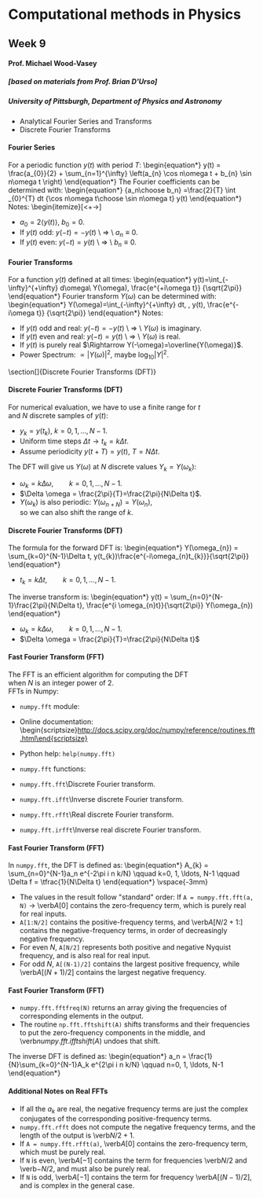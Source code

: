 # Computational methods in Physics
## Week 9
#### Prof. Michael Wood-Vasey
##### [based on materials from Prof. Brian D'Urso]
##### University of Pittsburgh, Department of Physics and Astronomy

* Analytical Fourier Series and Transforms
* Discrete Fourier Transforms

#### Fourier Series
For a periodic function $y(t)$ with period $T$:
\begin{equation*}
y(t) = \frac{a_{0}}{2} + \sum_{n=1}^{\infty} \left(a_{n} \cos
n\omega t + b_{n} \sin n\omega t
\right)
\end{equation*}
The Fourier coefficients can be determined with:
\begin{equation*}
{a_n\choose b_n}  =\frac{2}{T} \int _{0}^{T} dt {\cos n\omega
t\choose \sin n\omega t} y(t)
\end{equation*}
Notes:
\begin{itemize}[<+->]
* $a_{0} = 2 \left\langle y(t)\right\rangle$, $b_{0} = 0$.
* If $y(t)$ odd: $y(-t) = - y(t)$  \ $\Rightarrow$ \ $a_{n} \equiv 0$.
* If $y(t)$ even: $y(-t) = y(t)$ \ $\Rightarrow$ \ $b_{n} \equiv 0$.



#### Fourier Transforms
For a function $y(t)$ defined at all times:
\begin{equation*}
y(t)=\int_{-\infty}^{+\infty} d\omega\ Y(\omega)\, \frac{e^{+i\omega t}} {\sqrt{2\pi}}
\end{equation*}
Fourier transform $Y(\omega)$ can be determined with:
\begin{equation*}
Y(\omega)=\int_{-\infty}^{+\infty} dt\, \, y(t)\, \frac{e^{-i\omega t}} {\sqrt{2\pi}}
\end{equation*}
Notes:

* If $y(t)$ odd and real: $y(-t) = - y(t)$  \ $\Rightarrow$ \ $Y(\omega)$ is imaginary. 
* If $y(t)$ even and real: $y(-t) = y(t)$ \ $\Rightarrow$ \ $Y(\omega)$ is real.
* If $y(t)$ is purely real $\Rightarrow Y(-\omega)=\overline{Y(\omega)}$.
* Power Spectrum: $\propto \left| Y(\omega)\right|^{2}$, maybe $\log_{10}\left|Y\right|^{2}$.




\section[]{Discrete Fourier Transforms (DFT)}

#### Discrete Fourier Transforms (DFT)
For numerical evaluation, we have to use a finite range for $t$   
and $N$ discrete samples of $y(t)$:

* $y_{k} = y(t_{k})$, $k = 0, 1,\ldots, N-1$.
* Uniform time steps $\Delta t \rightarrow t_{k} = k \Delta t$.
* Assume periodicity $y(t+T) = y(t)$, $T=N\Delta t$.

The DFT will give us $Y(\omega)$ at $N$ discrete values $Y_k=Y(\omega_k)$:

* $\omega_k = k \Delta \omega, \qquad k = 0, 1, \ldots , N-1$.
* $\Delta \omega = \frac{2\pi}{T}=\frac{2\pi}{N\Delta t}$.
* $Y(\omega_k)$ is also periodic: $Y(\omega_{n+N})=Y(\omega_{n})$,  
	so we can also shift the range of $k$.



#### Discrete Fourier Transforms (DFT)
The formula for the forward DFT is:
\begin{equation*}
Y(\omega_{n}) = \sum_{k=0}^{N-1}\Delta t\, y(t_{k})\frac{e^{-i\omega_{n}t_{k}}}{\sqrt{2\pi}}
\end{equation*}

* $t_{k} = k \Delta t, \qquad k = 0, 1,\ldots, N-1$.

The inverse transform is:
\begin{equation*}
y(t) = \sum_{n=0}^{N-1}\frac{2\pi}{N\Delta t}\, \frac{e^{i \omega_{n}t}}{\sqrt{2\pi}} Y(\omega_{n})
\end{equation*}

* $\omega_k = k \Delta \omega, \qquad k = 0, 1, \ldots , N-1$.
* $\Delta \omega = \frac{2\pi}{T}=\frac{2\pi}{N\Delta t}$



#### Fast Fourier Transform (FFT)
The FFT is an efficient algorithm for computing the DFT  
when $N$ is an integer power of 2.  
FFTs in Numpy:

* `numpy.fft` module:

* Online documentation:  
\begin{scriptsize}http://docs.scipy.org/doc/numpy/reference/routines.fft.html\end{scriptsize}
* Python help: `help(numpy.fft)`

* `numpy.fft` functions:

* `numpy.fft.fft`\\Discrete Fourier transform.
* `numpy.fft.ifft`\\Inverse discrete Fourier transform.
* `numpy.fft.rfft`\\Real discrete Fourier transform.
* `numpy.fft.irfft`\\Inverse real discrete Fourier transform.




#### Fast Fourier Transform (FFT)
In `numpy.fft`, the DFT is defined as:
\begin{equation*}
A_{k} = \sum_{n=0}^{N-1}a_n e^{-2\pi i n k/N} \qquad k=0, 1, \ldots, N-1 \qquad \Delta f = \tfrac{1}{N\Delta t}
\end{equation*}
\vspace{-3mm}

* The values in the result follow "standard" order: If `A = numpy.fft.fft(a, N)` $\rightarrow$ \verb$A[0]$ contains the zero-frequency term, which is purely real for real inputs. 
* `A[1:N/2]` contains the positive-frequency terms, and \verb$A[N/2+1:]$ contains the negative-frequency terms, in order of decreasingly negative frequency. 
* For even $N$, `A[N/2]` represents both positive and negative Nyquist frequency, and is also real for real input. 
* For odd $N$, `A[(N-1)/2]` contains the largest positive frequency, while \verb$A[(N+1)/2]$ contains the largest negative frequency. 



#### Fast Fourier Transform (FFT)

* `numpy.fft.fftfreq(N)` returns an array giving the frequencies of corresponding elements in the output. 
* The routine `np.fft.fftshift(A)` shifts transforms and their frequencies to put the zero-frequency components in the middle, and \verb$numpy.fft.ifftshift(A)$ undoes that shift.

The inverse DFT is defined as:
\begin{equation*}
a_n = \frac{1}{N}\sum_{k=0}^{N-1}A_k e^{2\pi i n k/N} \qquad n=0, 1, \ldots, N-1
\end{equation*}

#### Additional Notes on Real FFTs

* If all the $a_k$ are real, the negative frequency terms are just the complex conjugates of the corresponding positive-frequency terms.
* `numpy.fft.rfft` does not compute the negative frequency terms, and the length of the output is \verb$N/2+1$.
* If `A = numpy.fft.rfft(a)`, \verb$A[0]$ contains the zero-frequency term, which must be purely real.
* If `N` is even, \verb$A[-1]$ contains the term for frequencies \verb$N/2$ and \verb$-N/2$, and must also be purely real.
* If `N` is odd, \verb$A[-1]$ contains the term for frequency \verb$A[(N-1)/2]$, and is complex in the general case.




